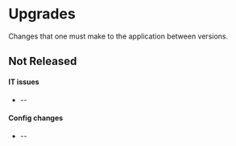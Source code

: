 Upgrades
========
Changes that one must make to the application between versions.

## Not Released
#### IT issues
 * --

#### Config changes
 * --
